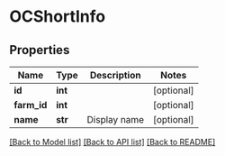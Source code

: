 # OCShortInfo

## Properties
Name | Type | Description | Notes
------------ | ------------- | ------------- | -------------
**id** | **int** |  | [optional] 
**farm_id** | **int** |  | [optional] 
**name** | **str** | Display name | [optional] 

[[Back to Model list]](../README.md#documentation-for-models) [[Back to API list]](../README.md#documentation-for-api-endpoints) [[Back to README]](../README.md)


